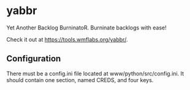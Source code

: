 # yabbr
Yet Another Backlog BurninatoR. Burninate backlogs with ease!

Check it out at https://tools.wmflabs.org/yabbr/.

## Configuration

There must be a config.ini file located at www/python/src/config.ini. It should contain one section, named CREDS, and four keys.
